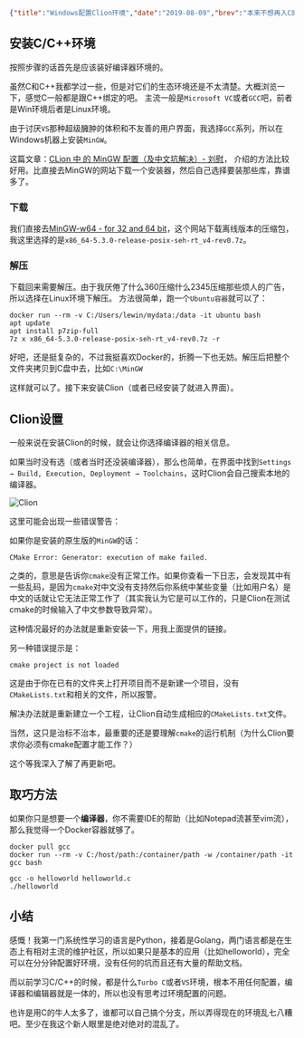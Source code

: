 ```json lw-blog-meta
{"title":"Windows配置Clion环境","date":"2019-08-09","brev":"本来不想再入C的坑了，可是无奈学操作系统必须要懂C，那么就只好配置一下开发环境了。借鉴以往的经验，决定继续充分利用IDE的强大功能来帮助学习。","tags":["C"],"path":"blog/2019/190810-Windows配置Clion环境.md"}
```



## 安装C/C++环境

按照步骤的话首先是应该装好编译器环境的。

虽然C和C++我都学过一些，但是对它们的生态环境还是不太清楚。大概浏览一下，感觉C一般都是跟C++绑定的吧。
主流一般是`Microsoft VC`或者`GCC`吧，前者是Win环境后者是Linux环境。

由于讨厌`VS`那种超级臃肿的体积和不友善的用户界面，我选择`GCC`系列，所以在Windows机器上安装`MinGW`。

这篇文章：[CLion 中 的 MinGW 配置（及中文坑解决）- 刘慰](https://zhuanlan.zhihu.com/p/43680621)，
介绍的方法比较好用。比直接去MinGW的网站下载一个安装器，然后自己选择要装那些库，靠谱多了。

### 下载

我们直接去[MinGW-w64 - for 32 and 64 bit](https://sourceforge.net/projects/mingw-w64/files/Toolchains%20targetting%20Win64/Personal%20Builds/mingw-builds/5.3.0/threads-posix/seh/)，这个网站下载离线版本的压缩包，我这里选择的是`x86_64-5.3.0-release-posix-seh-rt_v4-rev0.7z`。

### 解压

下载回来需要解压。由于我厌倦了什么360压缩什么2345压缩那些烦人的广告，所以选择在Linux环境下解压。
方法很简单，跑一个`Ubuntu容器`就可以了：

```shell-session
docker run --rm -v C:/Users/lewin/mydata:/data -it ubuntu bash
apt update
apt install p7zip-full
7z x x86_64-5.3.0-release-posix-seh-rt_v4-rev0.7z -r
```

好吧，还是挺复杂的，不过我挺喜欢Docker的，折腾一下也无妨。解压后把整个文件夹拷贝到C盘中去，比如`C:\MinGW`

这样就可以了。接下来安装Clion（或者已经安装了就进入界面）。

## Clion设置

一般来说在安装Clion的时候，就会让你选择编译器的相关信息。

如果当时没有选（或者当时还没装编译器），那么也简单，在界面中找到`Settings → Build, Execution, Deployment → Toolchains`，这时Clion会自己搜索本地的编译器。

![Clion](https://saodd.github.io/tech-blog-pic/2019/2019-08-10-Clion.png)

这里可能会出现一些错误警告：

如果你是安装的原生版的`MinGW`的话：

```text
CMake Error: Generator: execution of make failed.
```

之类的，意思是告诉你`cmake`没有正常工作。如果你查看一下日志，会发现其中有一些乱码，是因为`cmake`对中文没有支持然后你系统中某些变量（比如用户名）是中文的话就让它无法正常工作了（其实我认为它是可以工作的，只是Clion在测试cmake的时候输入了中文参数导致异常）。

这种情况最好的办法就是重新安装一下，用我上面提供的链接。

另一种错误提示是：

```text
cmake project is not loaded
```

这是由于你在已有的文件夹上打开项目而不是新建一个项目，没有`CMakeLists.txt`和相关的文件，所以报警。

解决办法就是重新建立一个工程，让Clion自动生成相应的`CMakeLists.txt`文件。

当然，这只是治标不治本，最重要的还是要理解`cmake`的运行机制（为什么Clion要求你必须有cmake配置才能工作？）

这个等我深入了解了再更新吧。

## 取巧方法

如果你只是想要一个**编译器**，你不需要IDE的帮助（比如Notepad流甚至vim流），那么我觉得一个Docker容器就够了。

```shell-session
docker pull gcc
docker run --rm -v C:/host/path:/container/path -w /container/path -it gcc bash

gcc -o helloworld helloworld.c
./helloworld
```

## 小结

感慨！我第一门系统性学习的语言是Python，接着是Golang，两门语言都是在生态上有相对主流的维护社区，所以如果只是基本的应用（比如helloworld），完全可以在分分钟配置好环境，没有任何的坑而且还有大量的帮助文档。

而以前学习C/C++的时候，都是什么`Turbo C`或者`VS`环境，根本不用任何配置，编译器和编辑器就是一体的，所以也没有思考过环境配置的问题。

也许是用C的牛人太多了，谁都可以自己搞个分支，所以弄得现在的环境乱七八糟吧。至少在我这个新人眼里是绝对绝对的混乱了。
